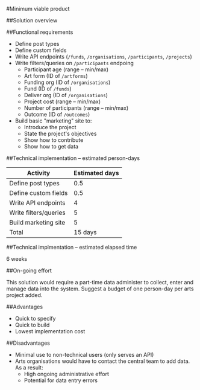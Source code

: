 #Minimum viable product

##Solution overview

##Functional requirements

* Define post types
* Define custom fields
* Write API endpoints (`/funds`, `/organisations`, `/participants`, `/projects`)
* Write filters/queries on `/participants` endpoing
  * Participant age (range – min/max)
  * Art form (ID of `/artforms`)
  * Funding org (ID of `/organisations`)
  * Fund (ID of `/funds`)
  * Deliver org (ID of `/organisations`)
  * Project cost (range – min/max)
  * Number of participants (range – min/max)
  * Outcome (ID of `/outcomes`)
* Build basic "marketing" site to:
  * Introduce the project
  * State the project's objectives
  * Show how to contribute
  * Show how to get data

##Technical implementation – estimated person-days

Activity | Estimated days
--- | ---
Define post types | 0.5
Define custom fields | 0.5
Write API endpoints | 4
Write filters/queries | 5
Build marketing site | 5
Total | 15 days

##Technical implmentation – estimated elapsed time

6 weeks

##On-going effort

This solution would require a part-time data administer to collect, enter and manage data into the system. Suggest a budget of one person-day per arts project added.

##Advantages

* Quick to specify
* Quick to build
* Lowest implementation cost

##Disadvantages

* Minimal use to non-technical users (only serves an API)
* Arts organisations would have to contact the central team to add data. As a result:
  * High ongoing administrative effort
  * Potential for data entry errors